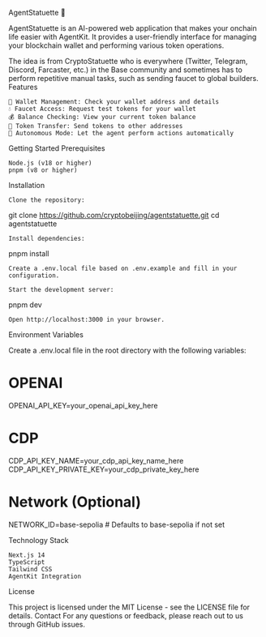 AgentStatuette 🤖

AgentStatuette is an AI-powered web application that makes your onchain life easier with AgentKit. It provides a user-friendly interface for managing your blockchain wallet and performing various token operations.

The idea is from CryptoStatuette who is everywhere (Twitter, Telegram, Discord, Farcaster, etc.) in the Base community and sometimes has to perform repetitive manual tasks, such as sending faucet to global builders.
Features

    🏦 Wallet Management: Check your wallet address and details
    💧 Faucet Access: Request test tokens for your wallet
    💰 Balance Checking: View your current token balance
    💸 Token Transfer: Send tokens to other addresses
    🤖 Autonomous Mode: Let the agent perform actions automatically

Getting Started
Prerequisites

    Node.js (v18 or higher)
    pnpm (v8 or higher)

Installation

    Clone the repository:

git clone https://github.com/cryptobeijing/agentstatuette.git
cd agentstatuette

    Install dependencies:

pnpm install

    Create a .env.local file based on .env.example and fill in your configuration.

    Start the development server:

pnpm dev

    Open http://localhost:3000 in your browser.

Environment Variables

Create a .env.local file in the root directory with the following variables:

# OPENAI
OPENAI_API_KEY=your_openai_api_key_here

# CDP
CDP_API_KEY_NAME=your_cdp_api_key_name_here
CDP_API_KEY_PRIVATE_KEY=your_cdp_private_key_here

# Network (Optional)
NETWORK_ID=base-sepolia  # Defaults to base-sepolia if not set

Technology Stack

    Next.js 14
    TypeScript
    Tailwind CSS
    AgentKit Integration

License

This project is licensed under the MIT License - see the LICENSE file for details.
Contact
For any questions or feedback, please reach out to us through GitHub issues.